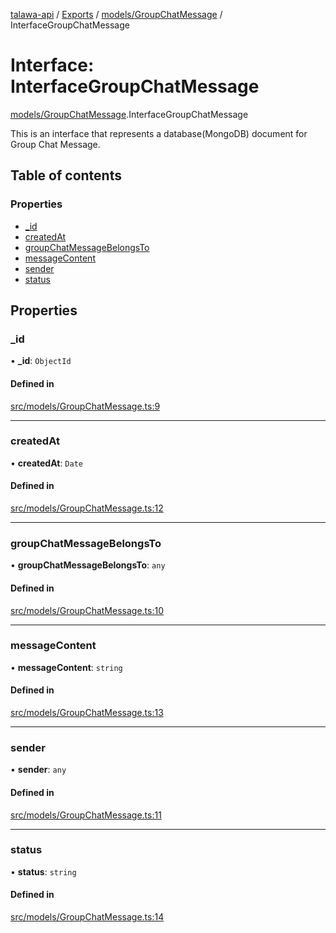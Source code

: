 [talawa-api](../README.md) / [Exports](../modules.md) / [models/GroupChatMessage](../modules/models_GroupChatMessage.md) / InterfaceGroupChatMessage

# Interface: InterfaceGroupChatMessage

[models/GroupChatMessage](../modules/models_GroupChatMessage.md).InterfaceGroupChatMessage

This is an interface that represents a database(MongoDB) document for Group Chat Message.

## Table of contents

### Properties

- [\_id](models_GroupChatMessage.InterfaceGroupChatMessage.md#_id)
- [createdAt](models_GroupChatMessage.InterfaceGroupChatMessage.md#createdat)
- [groupChatMessageBelongsTo](models_GroupChatMessage.InterfaceGroupChatMessage.md#groupchatmessagebelongsto)
- [messageContent](models_GroupChatMessage.InterfaceGroupChatMessage.md#messagecontent)
- [sender](models_GroupChatMessage.InterfaceGroupChatMessage.md#sender)
- [status](models_GroupChatMessage.InterfaceGroupChatMessage.md#status)

## Properties

### \_id

• **\_id**: `ObjectId`

#### Defined in

[src/models/GroupChatMessage.ts:9](https://github.com/Veer0x1/talawa-api/blob/4ede423/src/models/GroupChatMessage.ts#L9)

___

### createdAt

• **createdAt**: `Date`

#### Defined in

[src/models/GroupChatMessage.ts:12](https://github.com/Veer0x1/talawa-api/blob/4ede423/src/models/GroupChatMessage.ts#L12)

___

### groupChatMessageBelongsTo

• **groupChatMessageBelongsTo**: `any`

#### Defined in

[src/models/GroupChatMessage.ts:10](https://github.com/Veer0x1/talawa-api/blob/4ede423/src/models/GroupChatMessage.ts#L10)

___

### messageContent

• **messageContent**: `string`

#### Defined in

[src/models/GroupChatMessage.ts:13](https://github.com/Veer0x1/talawa-api/blob/4ede423/src/models/GroupChatMessage.ts#L13)

___

### sender

• **sender**: `any`

#### Defined in

[src/models/GroupChatMessage.ts:11](https://github.com/Veer0x1/talawa-api/blob/4ede423/src/models/GroupChatMessage.ts#L11)

___

### status

• **status**: `string`

#### Defined in

[src/models/GroupChatMessage.ts:14](https://github.com/Veer0x1/talawa-api/blob/4ede423/src/models/GroupChatMessage.ts#L14)

